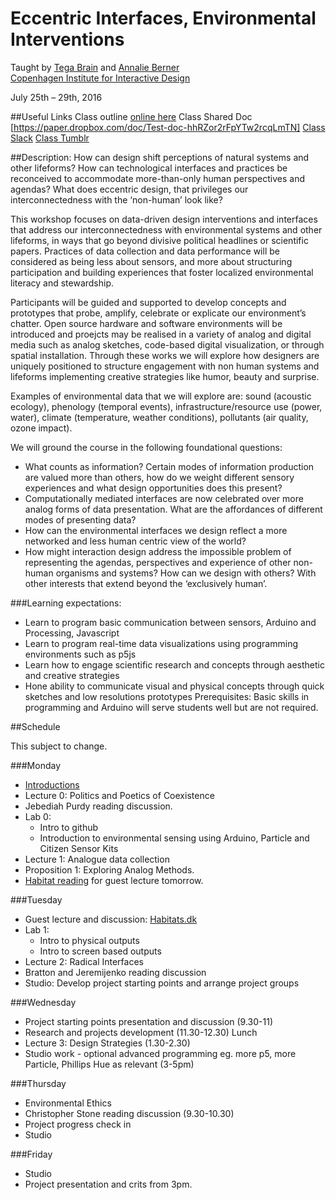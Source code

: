 # Eccentric Interfaces, Environmental Interventions
Taught by [Tega Brain](http://tegabrain.com/) and [Annalie Berner](http://www.annelieberner.com/)  
[Copenhagen Institute for Interactive Design](http://ciid.dk/education/summer-school/ciid-summer-school-2016/workshops/eccentric-interfaces-environmental-interventions/) 

July 25th – 29th, 2016  

##Useful Links
Class outline [online here](https://tegacodes.github.io/EccentricInterfaces/#/)
Class Shared Doc [https://paper.dropbox.com/doc/Test-doc-hhRZor2rFpYTw2rcqLmTN] 
[Class Slack](https://eccentric-interfaces.slack.com)
[Class Tumblr](https://www.tumblr.com/join/DSsKvwaQ8U)

##Description:
How can design shift perceptions of natural systems and other lifeforms? How can technological interfaces and practices be reconceived to accommodate more-than-only human perspectives and agendas? What does eccentric design, that privileges our interconnectedness with the ‘non-human’ look like?  

This workshop focuses on data-driven design interventions and interfaces that address our interconnectedness with environmental systems and other lifeforms, in ways that go beyond divisive political headlines or scientific papers. Practices of data collection and data performance will be considered as being less about sensors, and more about structuring participation and building experiences that foster localized environmental literacy and stewardship.  

Participants will be guided and supported to develop concepts and prototypes that probe, amplify, celebrate or explicate our environment’s chatter. Open source hardware and software environments will be introduced and proejcts may be realised in a variety of analog and digital media such as analog sketches, code-based digital visualization, or through spatial installation. Through these works we will explore how designers are uniquely positioned to structure engagement with non human systems and lifeforms implementing creative strategies like humor, beauty and surprise.  

Examples of environmental data that we will explore are: sound (acoustic ecology), phenology (temporal events), infrastructure/resource use (power, water), climate (temperature, weather conditions), pollutants (air quality, ozone impact).  

We will ground the course in the following foundational questions:  

* What counts as information? Certain modes of information production are valued more than others, how do we weight different sensory experiences and what design opportunities does this present?
* Computationally mediated interfaces are now celebrated over more analog forms of data presentation. What are the affordances of different modes of presenting data?
* How can the environmental interfaces we design reflect a more networked and less human centric view of the world?
* How might interaction design address the impossible problem of representing the agendas, perspectives and experience of other non-human organisms and systems? How can we design with others? With other interests that extend beyond the ‘exclusively human’.

###Learning expectations:  

* Learn to program basic communication between sensors, Arduino and Processing, Javascript
* Learn to program real-time data visualizations using programming environments such as p5js
* Learn how to engage scientific research and concepts through aesthetic and creative strategies
* Hone ability to communicate visual and physical concepts through quick sketches and low resolutions prototypes
Prerequisites: Basic skills in programming and Arduino will serve students well but are not required.

##Schedule

This subject to change.

###Monday
* [Introductions](https://tegacodes.github.io/EccentricInterfaces/slides/0/0.html)
* Lecture 0: Politics and Poetics of Coexistence
* Jebediah Purdy reading discussion.
* Lab 0:
	* Intro to github
	* Introduction to environmental sensing using Arduino, Particle and Citizen Sensor Kits
* Lecture 1: Analogue data collection
* Proposition 1: Exploring Analog Methods.
* [Habitat reading](https://github.com/tegacodes/EccentricInterfaces/blob/master/attachments/Bynatur_publikation.pdf) for guest lecture tomorrow. 

###Tuesday
* Guest lecture and discussion: [Habitats.dk](http://www.habitats.dk/)
* Lab 1:
	* Intro to physical outputs
	* Intro to screen based outputs
* Lecture 2: Radical Interfaces
* Bratton and Jeremijenko reading discussion
* Studio: Develop project starting points and arrange project groups

###Wednesday
* Project starting points presentation and discussion (9.30-11)
* Research and projects development (11.30-12.30)
Lunch
* Lecture 3: Design Strategies (1.30-2.30)
* Studio work - optional advanced programming eg. more p5, more Particle, Phillips Hue as relevant (3-5pm)

###Thursday
* Environmental Ethics 
* Christopher Stone reading discussion (9.30-10.30)
* Project progress check in
* Studio

###Friday
* Studio 
* Project presentation and crits from 3pm.